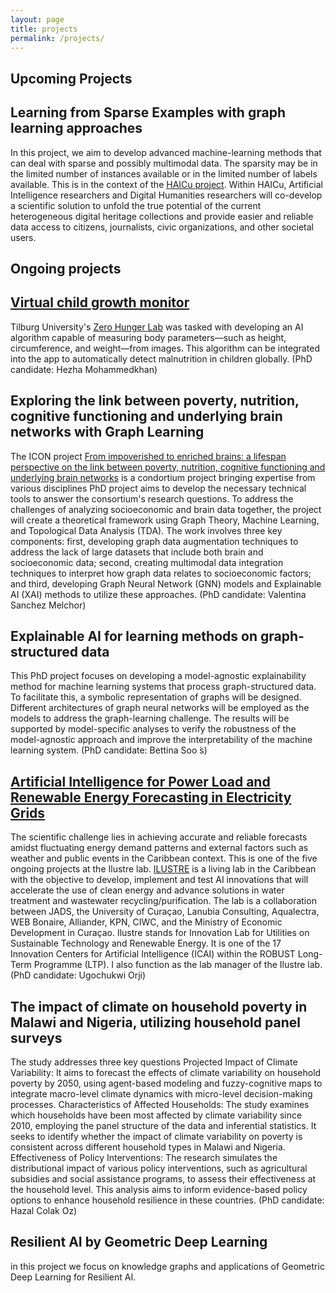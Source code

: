 ```yaml
---
layout: page
title: projects
permalink: /projects/
---
```

## Upcoming Projects

## Learning from Sparse Examples with graph learning approaches

In this project, we aim to develop advanced machine-learning methods that can deal with sparse and possibly multimodal data. The sparsity may be in the limited number of instances available or in the limited number of labels available. This is in the context of the [HAICu project](https://www.haicu.science/). Within HAICu, Artificial Intelligence researchers and Digital Humanities researchers will co-develop a scientific solution to unfold the true potential of the current heterogeneous digital heritage collections and provide easier and reliable data access to citizens, journalists, civic organizations, and other societal users.

## Ongoing projects

## [Virtual child growth monitor](https://www.tilburguniversity.edu/magazine/virtual-child-growth-monitor)
Tilburg University's [Zero Hunger Lab](https://www.tilburguniversity.edu/research/institutes-and-research-groups/zero-hunger-lab) was tasked with developing an AI algorithm capable of measuring body parameters—such as height, circumference, and weight—from images. This algorithm can be integrated into the app to automatically detect malnutrition in children globally. (PhD candidate: Hezha Mohammedkhan)

## Exploring the link between poverty, nutrition, cognitive functioning and underlying brain networks with Graph Learning

The ICON project [From impoverished to enriched brains: a lifespan perspective on the link between poverty, nutrition, cognitive functioning and underlying brain networks](https://www.tilburguniversity.edu/about/digital-sciences-society/projects/impoverished-enriched-brains) is a condortium project bringing expertise from various disciplines PhD project aims to develop the necessary technical tools to answer the consortium's research questions. To address the challenges of analyzing socioeconomic and brain data together, the project will create a theoretical framework using Graph Theory, Machine Learning, and Topological Data Analysis (TDA). The work involves three key components: first, developing graph data augmentation techniques to address the lack of large datasets that include both brain and socioeconomic data; second, creating multimodal data integration techniques to interpret how graph data relates to socioeconomic factors; and third, developing Graph Neural Network (GNN) models and Explainable AI (XAI) methods to utilize these approaches. (PhD candidate: Valentina Sanchez Melchor)

## Explainable AI for learning methods on graph-structured data
This PhD project focuses on developing a model-agnostic explainability method for machine learning systems that process graph-structured data. To facilitate this, a symbolic representation of graphs will be designed. Different architectures of graph neural networks will be employed as the models to address the graph-learning challenge. The results will be supported by model-specific analyses to verify the robustness of the model-agnostic approach and improve the interpretability of the machine learning system. (PhD candidate: Bettina Soo ́s)

## [Artificial Intelligence for Power Load and Renewable Energy Forecasting in Electricity Grids](https://www.ilustre.nl/projects/project-2)
The scientific challenge lies in achieving accurate and reliable forecasts amidst fluctuating energy demand patterns and external factors such as weather and public events in the Caribbean context. This is one of the five ongoing projects at the Ilustre lab.  [ILUSTRE](https://www.icai.ai/labs/ilustre-lab) is a living lab in the Caribbean with the objective to develop, implement and test AI innovations that will accelerate the use of clean energy and advance solutions in water treatment and wastewater recycling/purification. The lab is a collaboration between JADS, the University of Curaçao, Lanubia Consulting, Aqualectra, WEB Bonaire, Alliander, KPN, CIWC, and the Ministry of Economic Development in Curaçao. Ilustre stands for Innovation Lab for Utilities on Sustainable Technology and Renewable Energy. It is one of the 17 Innovation Centers for Artificial Intelligence (ICAI) within the ROBUST Long-Term Programme (LTP). I also function as the lab manager of the Ilustre lab. (PhD candidate: Ugochukwi Orji)

## The impact of climate on household poverty in Malawi and Nigeria, utilizing household panel surveys
The study addresses three key questions Projected Impact of Climate Variability: It aims to forecast the effects of climate variability on household poverty by 2050, using agent-based modeling and fuzzy-cognitive maps to integrate macro-level climate dynamics with micro-level decision-making processes. Characteristics of Affected Households: The study examines which households have been most affected by climate variability since 2010, employing the panel structure of the data and inferential statistics. It seeks to identify whether the impact of climate variability on poverty is consistent across different household types in Malawi and Nigeria. Effectiveness of Policy Interventions: The research simulates the distributional impact of various policy interventions, such as agricultural subsidies and social assistance programs, to assess their effectiveness at the household level. This analysis aims to inform evidence-based policy options to enhance household resilience in these countries. (PhD candidate: Hazal Colak Oz)

## Resilient AI by Geometric Deep Learning
in this project we focus on knowledge graphs and applications of Geometric Deep Learning for Resilient AI.





